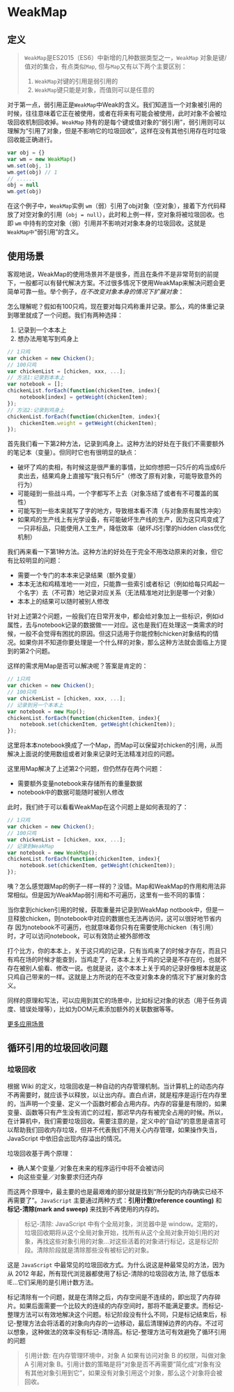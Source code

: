 # WeakMap

## 定义
> `WeakMap`是ES2015（ES6）中新增的几种数据类型之一，`WeakMap` 对象是键/值对的集合，有点类似`Map`, 但与`Map`又有以下两个主要区别：
> 
> 1. `WeakMap`对键的引用是弱引用的
> 2. `WeakMap`键只能是对象，而值则可以是任意的

对于第一点，弱引用正是`WeakMap`中Weak的含义。我们知道当一个对象被引用的时候，往往意味着它正在被使用，或者在将来有可能会被使用，此时对象不会被垃圾回收机制回收掉。`WeakMap` 持有的是每个键或值对象的“弱引用”，弱引用则可以理解为“引用了对象，但是不影响它的垃圾回收”，这样在没有其他引用存在时垃圾回收能正确进行。

```js
var obj = {}
var wm = new WeakMap()
wm.set(obj, 1)
wm.get(obj) // 1
// ......
obj = null
wm.get(obj)
```

在这个例子中，`WeakMap`实例 `wm`（弱）引用了obj对象（空对象），接着下方代码释放了对空对象的引用（`obj = null`），此时和上例一样，空对象将被垃圾回收。也即 `wm` 中持有的空对象（弱）引用并不影响对对象本身的垃圾回收。这就是`WeakMap中`“弱引用”的含义。

## 使用场景

客观地说，WeakMap的使用场景并不是很多，而且在条件不是非常苛刻的前提下，一般都可以有替代解决方案。不过很多情况下使用WeakMap来解决问题会更简单可靠一些。举个例子，*在不改变对象本身的情况下扩展对象*：

怎么理解呢？假如有100只鸡，现在要对每只鸡称重并记录。那么，鸡的体重记录到哪里就成了一个问题。我们有两种选择：
1. 记录到一个本本上
2. 想办法用笔写到鸡身上
```js
// 1只鸡
var chicken = new Chicken();
// 100只鸡
var chickenList = [chicken, xxx, ...];
// 方法1:记录到本本上
var notebook = [];
chickenList.forEach(function(chickenItem, index){
	notebook[index] = getWeight(chickenItem);
});
// 方法2:记录到鸡身上
chickenList.forEach(function(chickenItem, index){
	chickenItem.weight = getWeight(chickenItem);
});
```
首先我们看一下第2种方法，记录到鸡身上。这种方法的好处在于我们不需要额外的笔记本（变量）。但同时它也有很明显的缺点：

* 破坏了鸡的卖相，有时候这是很严重的事情，比如你想把一只5斤的鸡当成6斤卖出去，结果鸡身上直接写“我只有5斤”（修改了原有对象，可能导致意外的行为）
* 可能碰到一些战斗鸡，一个字都写不上去（对象冻结了或者有不可覆盖的属性）
* 可能写到一些本来就写了字的地方，导致根本看不清（与对象原有属性冲突）
* 如果鸡的生产线上有光学设备，有可能破坏生产线的生产，因为这只鸡变成了一只非标品，只能使用人工生产，降低效率（破坏JS引擎的hidden class优化机制）

我们再来看一下第1种方法。这种方法的好处在于完全不用改动原来的对象，但它有比较明显的问题：

* 需要一个专门的本本来记录结果（额外变量）
* 本本无法和鸡精准地一一对应，只能靠一些索引或者标记（例如给每只鸡起一个名字）去（不可靠）地记录对应关系（无法精准地对比到是哪一个对象）
* 本本上的结果可以随时被别人修改

针对上述第2个问题，一般我们在日常开发中，都会给对象加上一些标识，例如id属性，去与notebook记录的数据做一一对应。这也是我们在处理这一类需求的时候，一般不会觉得有困扰的原因。但这只适用于你能控制chicken对象结构的情况。如果你并不知道你要处理是一个什么样的对象，那么这种方法就会面临上方提到的第2个问题。

这样的需求用Map是否可以解决呢？答案是肯定的：
```js
// 1只鸡
var chicken = new Chicken();
// 100只鸡
var chickenList = [chicken, xxx, ...];
// 记录到另一个本本上
var notebook = new Map();
chickenList.forEach(function(chickenItem, index){
	notebook.set(chickenItem, getWeight(chickenItem));
});
```
这里将本本notebook换成了一个Map，而Map可以保留对chicken的引用，从而解决上面说的使用数组或者对象来记录时无法精准对应的问题。

这里用Map解决了上述第2个问题，但仍然存在两个问题：
* 需要额外变量notebook来存储所有的重量数据
* notebook中的数据可能随时被别人修改

此时，我们终于可以看看WeakMap在这个问题上是如何表现的了：
```js
// 1只鸡
var chicken = new Chicken();
// 100只鸡
var chickenList = [chicken, xxx, ...];
// 记录到WeakMap
var notebook = new WeakMap();
chickenList.forEach(function(chickenItem, index){
	notebook.set(chickenItem, getWeight(chickenItem));
});
```
咦？怎么感觉跟Map的例子一样一样的？没错。Map和WeakMap的作用和用法非常相似。但是因为WeakMap弱引用和不可遍历，这里有一些不同的事情：

当你拿到chicken引用的时候，获取重量并记录到WeakMap notbook中，但是一旦释放chicken，则notebook中对应的数据也无法再访问，这可以很好地节省内存
因为notebook不可遍历，也就意味着你只有在需要使用chicken（有引用）时，才可以访问notebook，可以有效防止被外部修改

打个比方，你的本本上，关于这只鸡的记录，只有当鸡来了的时候才存在，而且只有鸡在场的时候才能查到，当鸡走了，在本本上关于鸡的记录是不存在的，也就不存在被别人偷看、修改一说。也就是说，这个本本上关于鸡的记录好像根本就是这只鸡自己带来的一样。这就是上方所说的在不改变对象本身的情况下扩展对象的含义。

同样的原理和写法，可以应用到其它的场景中，比如标记对象的状态（用于任务调度、错误处理等），比如为DOM元素添加额外的关联数据等等。

[更多应用场景](https://zhuanlan.zhihu.com/p/25454328)

## 循环引用的垃圾回收问题

### 垃圾回收

根据 Wiki 的定义，垃圾回收是一种自动的内存管理机制。当计算机上的动态内存不再需要时，就应该予以释放，以让出内存。直白点讲，就是程序是运行在内存里的，当声明一个变量、定义一个函数时都会占用内存。内存的容量是有限的，如果变量、函数等只有产生没有消亡的过程，那迟早内存有被完全占用的时候。所以，在计算机中，我们需要垃圾回收。需要注意的是，定义中的“自动”的意思是语言可以帮助我们回收内存垃圾，但并不代表我们不用关心内存管理，如果操作失当，JavaScript 中依旧会出现内存溢出的情况。

垃圾回收基于两个原理：

* 确人某个变量／对象在未来的程序运行中将不会被访问
* 向这些变量／对象要求归还内存

而这两个原理中，最主要的也是最艰难的部分就是找到“所分配的内存确实已经不再需要了”。`JavaScript` 主要通过两种方式：**引用计数(reference counting)** 和 **标记-清除(mark and sweep)** 来找到不再使用的内存的。

> 标记-清除: JavaScript 中有个全局对象，浏览器中是 window。定期的，垃圾回收期将从这个全局对象开始，找所有从这个全局对象开始引用的对象，再找这些对象引用的对象...对这些活着的对象进行标记，这是标记阶段。清除阶段就是清除那些没有被标记的对象。

这是 `JavaScript` 中最常见的垃圾回收方式。为什么说这是种最常见的方法，因为从 2012 年起，所有现代浏览器都使用了标记-清除的垃圾回收方法, 除了低版本 IE...它们采用的是引用计数方法。

标记清除有一个问题，就是在清除之后，内存空间是不连续的，即出现了内存碎片。如果后面需要一个比较大的连续的内存空间时，那将不能满足要求。而标记-整理方法可以有效地解决这个问题。标记阶段没有什么不同，只是标记结束后，标记-整理方法会将活着的对象向内存的一边移动，最后清理掉边界的内存。不过可以想象，这种做法的效率没有标记-清除高。标记-整理方法可有效避免了循环引用的问题

> 引用计数: 在内存管理环境中，对象 A 如果有访问对象 B 的权限，叫做对象 A 引用对象 B。引用计数的策略是将“对象是否不再需要”简化成“对象有没有其他对象引用到它”，如果没有对象引用这个对象，那么这个对象将会被回收。
